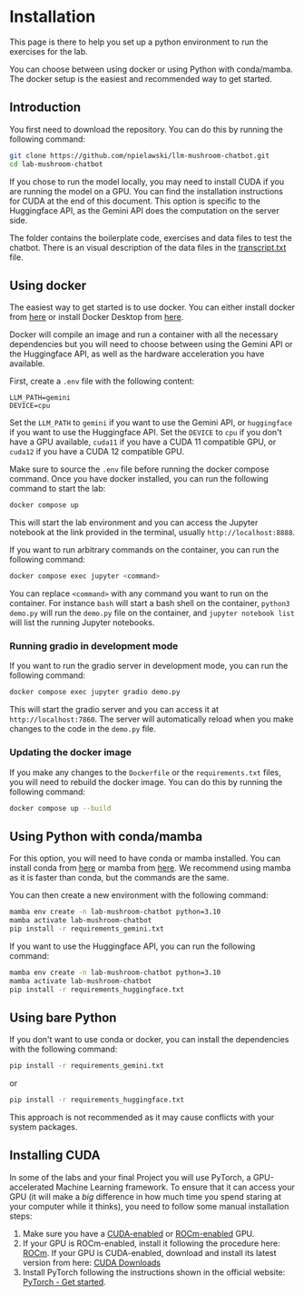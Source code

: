 # Installation

This page is there to help you set up a python environment to run the exercises for the
lab.

You can choose between using docker or using Python with conda/mamba. The docker setup
is the easiest and recommended way to get started.

## Introduction

You first need to download the repository. You can do this by running the following
command:

```bash
git clone https://github.com/npielawski/llm-mushroom-chatbot.git
cd lab-mushroom-chatbot
```

If you chose to run the model locally, you may need to install CUDA if you are running
the model on a GPU. You can find the installation instructions for CUDA at the end of
this document. This option is specific to the Huggingface API, as the Gemini API does
the computation on the server side.

The folder contains the boilerplate code, exercises and data files to test the chatbot.
There is an visual description of the data files in the [transcript.txt](transcript.txt)
file.

## Using docker

The easiest way to get started is to use docker. You can either install docker from
[here](https://docs.docker.com/get-docker/) or install Docker Desktop from
[here](https://www.docker.com/products/docker-desktop).

Docker will compile an image and run a container with all the necessary dependencies
but you will need to choose between using the Gemini API or the Huggingface API, as well
as the hardware acceleration you have available.

First, create a `.env` file with the following content:

```
LLM_PATH=gemini
DEVICE=cpu
```
Set the `LLM_PATH` to `gemini` if you want to use the Gemini API, or `huggingface` if
you want to use the Huggingface API. Set the `DEVICE` to `cpu` if you don't have a GPU
available, `cuda11` if you have a CUDA 11 compatible GPU, or `cuda12` if you have a CUDA
12 compatible GPU.

Make sure to source the `.env` file before running the docker compose command.
Once you have docker installed, you can run the following command to start the lab:

```bash
docker compose up
```

This will start the lab environment and you can access the Jupyter notebook at the
link provided in the terminal, usually `http://localhost:8888`.

If you want to run arbitrary commands on the container, you can run the following
command:

```bash
docker compose exec jupyter <command>
```

You can replace `<command>` with any command you want to run on the container. For
instance `bash` will start a bash shell on the container, `python3 demo.py` will run the
`demo.py` file on the container, and `jupyter notebook list` will list the running
Jupyter notebooks.

### Running gradio in development mode

If you want to run the gradio server in development mode, you can run the following
command:

```bash
docker compose exec jupyter gradio demo.py
```

This will start the gradio server and you can access it at `http://localhost:7860`. The
server will automatically reload when you make changes to the code in the `demo.py`
file.

### Updating the docker image

If you make any changes to the `Dockerfile` or the `requirements.txt` files, you will
need to rebuild the docker image. You can do this by running the following command:

```bash
docker compose up --build
```

## Using Python with conda/mamba

For this option, you will need to have conda or mamba installed. You can install conda
from
[here](https://docs.conda.io/projects/conda/en/latest/user-guide/install/index.html)
or mamba from [here](https://mamba.readthedocs.io/en/latest/). We recommend using mamba
as it is faster than conda, but the commands are the same.

You can then create a new environment with the following command:
```bash
mamba env create -n lab-mushroom-chatbot python=3.10
mamba activate lab-mushroom-chatbot
pip install -r requirements_gemini.txt
```

If you want to use the Huggingface API, you can run the following command:
```bash
mamba env create -n lab-mushroom-chatbot python=3.10
mamba activate lab-mushroom-chatbot
pip install -r requirements_huggingface.txt
```

## Using bare Python

If you don't want to use conda or docker, you can install the dependencies with the
following command:
```bash
pip install -r requirements_gemini.txt
```
or
```bash
pip install -r requirements_huggingface.txt
```

This approach is not recommended as it may cause conflicts with your system packages.

## Installing CUDA

In some of the labs and your final Project you will use PyTorch, a GPU-accelerated
Machine Learning framework. To ensure that it can access your GPU (it will make a *big*
difference in how much time you spend staring at your computer while it thinks), you
need to follow some manual installation steps:

1. Make sure you have a [CUDA-enabled](https://developer.nvidia.com/cuda-gpus) or
   [ROCm-enabled](https://github.com/ROCm/ROCm.github.io/blob/master/hardware.md) GPU.
2. If your GPU is ROCm-enabled, install it following the procedure here:
   [ROCm](https://rocmdocs.amd.com/en/latest/). If your GPU is CUDA-enabled, download
   and install its latest version from here:
   [CUDA Downloads](https://developer.nvidia.com/cuda-downloads)
3. Install PyTorch following the instructions shown in the official website:
   [PyTorch - Get started](https://pytorch.org/get-started/locally/).

